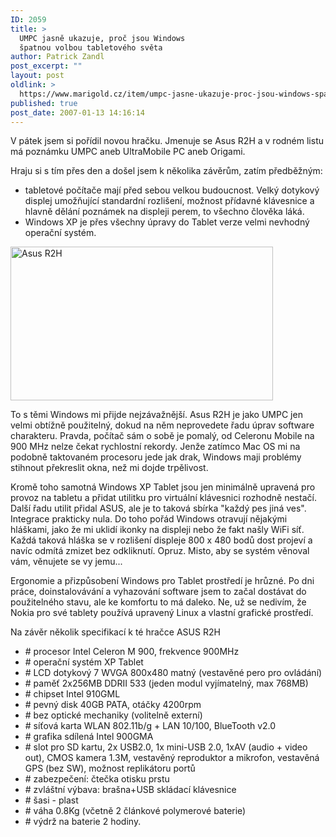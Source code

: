 ```yaml
---
ID: 2059
title: >
  UMPC jasně ukazuje, proč jsou Windows
  špatnou volbou tabletového světa
author: Patrick Zandl
post_excerpt: ""
layout: post
oldlink: >
  https://www.marigold.cz/item/umpc-jasne-ukazuje-proc-jsou-windows-spatnou-volbou-tabletoveho-sveta
published: true
post_date: 2007-01-13 14:16:14
---
```

<texy>V pátek jsem si pořídil novou hračku. Jmenuje se Asus R2H a v rodném listu má poznámku UMPC aneb UltraMobile PC aneb Origami.

Hraju si s tím přes den a došel jsem k několika závěrům, zatím předběžným:

   <ul>
 <li>tabletové počítače mají před sebou velkou budoucnost. Velký dotykový displej umožňující standardní rozlišení, možnost přídavné klávesnice a hlavně dělání poznámek na displeji perem, to všechno člověka láká.</li>

<li>Windows XP je přes všechny úpravy do Tablet verze velmi nevhodný operační systém.</li></ul>




<img src="http://www.marigold.cz/wp-content/asusR2H.jpg" width="420" height="246" alt="Asus R2H" title="Asus R2H" />

<!--more-->

To s těmi Windows mi přijde nejzávažnější. Asus R2H je jako UMPC jen velmi obtížně použitelný, dokud na něm neprovedete řadu úprav software charakteru. Pravda, počítač sám o sobě je pomalý, od Celeronu Mobile na 900 MHz nelze čekat rychlostní rekordy. Jenže zatímco Mac OS mi na podobně taktovaném procesoru jede jak drak, Windows maji problémy stihnout překreslit okna, než mi dojde trpělivost.

Kromě toho samotná Windows XP Tablet jsou jen minimálně upravená pro provoz na tabletu a přidat utilitku pro virtuální klávesnici rozhodně nestačí. Další řadu utilit přidal ASUS, ale je to taková sbírka  "každý pes jiná ves". Integrace prakticky nula. Do toho pořád Windows otravují nějakými hláškami, jako že mi uklidí ikonky na displeji nebo že fakt našly WiFi síť. Každá taková hláška se v rozlišení displeje 800 x 480 bodů dost projeví a navíc odmítá zmizet bez odkliknutí. Opruz. Misto, aby se systém věnoval vám, věnujete se vy jemu...

Ergonomie a přizpůsobení Windows pro Tablet prostředí je hrůzné. Po dni práce, doinstalovávání a vyhazování software jsem to začal dostávat do použitelného stavu, ale ke komfortu to má daleko. Ne, už se nedivím, že Nokia pro své tablety  používá upravený Linux a vlastní grafické prostředí.

Na závěr několik specifikací k té hračce ASUS R2H

<ul>
<li># procesor Intel Celeron M 900, frekvence 900MHz</li><li>
# operační systém XP Tablet</li><li>
# LCD dotykový 7 WVGA 800x480 matný (vestavěné pero pro ovládání)</li><li>
# paměť 2x256MB DDRII 533 (jeden modul vyjímatelný, max 768MB)</li><li>
# chipset Intel 910GML</li><li>
# pevný disk 40GB PATA, otáčky 4200rpm</li><li>
# bez optické mechaniky (volitelně externí)</li><li>
# síťová karta WLAN 802.11b/g + LAN 10/100, BlueTooth v2.0</li><li>
# grafika sdílená Intel 900GMA</li><li>
# slot pro SD kartu, 2x USB2.0, 1x mini-USB 2.0, 1xAV (audio + video out), CMOS kamera 1.3M, vestavěný reproduktor a mikrofon, vestavěná GPS (bez SW), možnost replikátoru portů</li><li>
# zabezpečení: čtečka otisku prstu</li><li>
# zvláštní výbava: brašna+USB skládací klávesnice</li><li>
# šasi - plast</li><li>
# váha 0.8Kg (včetně 2 článkové polymerové baterie)</li><li>
# výdrž na baterie 2 hodiny.</li>

</ul>